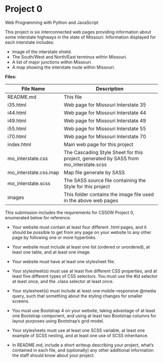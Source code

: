 # Project 0

Web Programming with Python and JavaScript

This project is six interconnected web pages providing information about some interstate highways in the state of Missouri.  Information displayed for each interstate includes:  
* Image of the interstate shield.  
* The South/West and North/East terminus within Missouri.  
* A list of major junctions within Missouri.  
* A map showing the interstate route within Missouri.  

**Files:**  


| File Name  | Description |
| ------------- | ------------- |
| README.md | This file |
| i35.html | Web page for Missouri Interstate 35 |
| i44.html | Web page for Missouri Interstate 44 |
| i49.html | Web page for Missouri Interstate 49 |
| i55.html | Web page for Missouri Interstate 55 |
| i70.html | Web page for Missouri Interstate 70 |
| index.html | Main web page for this project |
| mo_interstate.css | The Cascading Style Sheet for this project, generated by SASS from mo_interstate.scss |
| mo_interstate.css.map | Map file generate by SASS |
| mo_interstate.scss | The SASS source file containing the Style for this project |
| images | This folder contains the image file used in the above web pages | 

This submission includes the requirements for CS50W Project 0, enumerated below for reference.  

* Your website must contain at least four different .html pages, and it should be possible to get from any page on your website to any other page by following one or more hyperlinks.

* Your website must include at least one list (ordered or unordered), at least one table, and at least one image.

* Your website must have at least one stylesheet file.

* Your stylesheet(s) must use at least five different CSS properties, and at least five different types of CSS selectors. You must use the #id selector at least once, and the .class selector at least once.

* Your stylesheet(s) must include at least one mobile-responsive @media query, such that something about the styling changes for smaller screens.

* You must use Bootstrap 4 on your website, taking advantage of at least one Bootstrap component, and using at least two Bootstrap columns for layout purposes using Bootstrap’s grid model.

* Your stylesheets must use at least one SCSS variable, at least one example of SCSS nesting, and at least one use of SCSS inheritance.

* In README.md, include a short writeup describing your project, what’s contained in each file, and (optionally) any other additional information the staff should know about your project.

